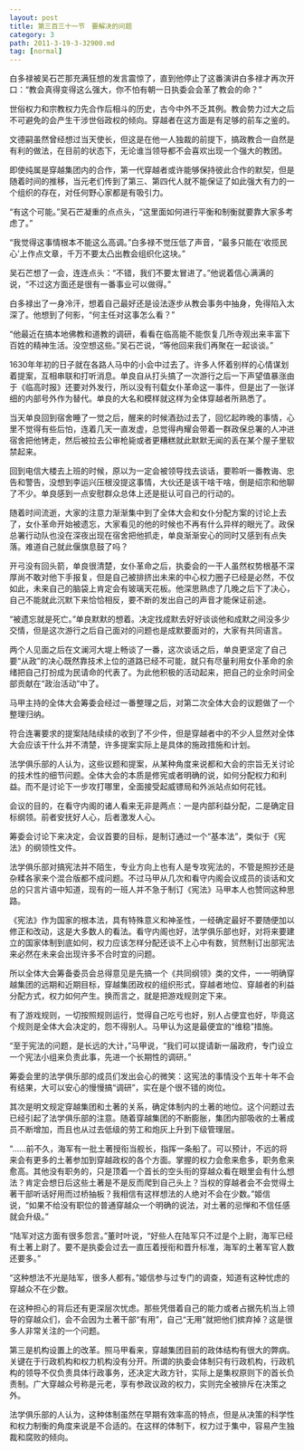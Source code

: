 ```yaml
---
layout: post
title: 第三百三十一节　要解决的问题
category: 3
path: 2011-3-19-3-32900.md
tag: [normal]
---
```


白多禄被吴石芒那充满狂想的发言震惊了，直到他停止了这番演讲白多禄才再次开口：“教会真得变得这么强大，你不怕有朝一日执委会会革了教会的命？”

世俗权力和宗教权力先合作后相斗的历史，古今中外不乏其例。教会势力过大之后不可避免的会产生干涉世俗政权的倾向。穿越者在这方面是有足够的前车之鉴的。

文德嗣虽然曾经想过当天使长，但这是在他一人独裁的前提下，搞政教合一自然是有利的做法，在目前的状态下，无论谁当领导都不会喜欢出现一个强大的教团。

即使纯属是穿越集团内的合作，第一代穿越者或许能够保持彼此合作的默契，但是随着时间的推移，当元老们传到了第三、第四代人就不能保证了如此强大有力的一个组织的存在，对任何野心家都是有吸引力。

“有这个可能。”吴石芒凝重的点点头，“这里面如何进行平衡和制衡就要靠大家多考虑了。”

“我觉得这事情根本不能这么高调。”白多禄不觉压低了声音，“最多只能在‘收揽民心’上作点文章，千万不要太凸出教会组织化这块。”

吴石芒想了一会，连连点头：“不错，我们不要太冒进了。”他说着信心满满的说，“不过这方面还是很有一番事业可以做得。”

白多禄出了一身冷汗，想着自己最好还是设法逐步从教会事务中抽身，免得陷入太深了。他想到了何影，“何主任对这事怎么看？”

“他最近在搞本地佛教和道教的调研，看看在临高能不能恢复几所寺观出来丰富下百姓的精神生活。没空想这些。”吴石芒说，“等他回来我们再聚在一起谈谈。”

1630年年初的日子就在各路人马中的小会中过去了。许多人怀着别样的心情谋划着提案，互相串联和打听消息。单良自从打头搞了一次游行之后一下声望值暴涨由于《临高时报》还要对外发行，所以没有刊载女仆革命这一事件，但是出了一张详细的内部号外作为替代。单良的大名和模样就这样为全体穿越者所熟悉了。

当天单良回到宿舍睡了一觉之后，醒来的时候酒劲过去了，回忆起昨晚的事情，心里不觉得有些后怕，连着几天一直发虚，总觉得冉耀会带着一群政保总署的人冲进宿舍把他铐走，然后被拉去公审枪毙或者更糟糕就此默默无闻的丢在某个屋子里软禁起来。

回到电信大楼去上班的时候，原以为一定会被领导找去谈话，要聆听一番教诲、忠告和警告，没想到李运兴压根没提这事情，大伙还是该干啥干啥，倒是绍宗和他聊了不少。单良感到一点安慰群众总体上还是挺认可自己的行动的。

随着时间流逝，大家的注意力渐渐集中到了全体大会和女仆分配方案的讨论上去了，女仆革命开始被遗忘，大家看见的他的时候也不再有什么异样的眼光了。政保总署行动队也没在深夜出现在宿舍把他抓走，单良渐渐安心的同时又感到有点失落。难道自己就此偃旗息鼓了吗？

开弓没有回头箭，单良很清楚，女仆革命之后，执委会的一干人虽然权势根基不深厚尚不敢对他下手报复，但是自己被排挤出未来的中心权力圈子已经是必然，不仅如此，未来自己的脑袋上肯定会有玻璃天花板。他深思熟虑了几晚之后下了决心，自己不能就此沉默下来恰恰相反，要不断的发出自己的声音才能保证前途。

“被遗忘就是死亡。”单良默默的想着。决定找成默去好好谈谈他和成默之间没多少交情，但是这次游行之后自己面对的问题也是成默要面对的，大家有共同语言。

两个人见面之后在文澜河大堤上畅谈了一番，这次谈话之后，单良更坚定了自己要“从政”的决心既然靠技术上位的道路已经不可能，就只有尽量利用女仆革命的余绪把自己打扮成为民请命的代表了。为此他积极的活动起来，把自己的业余时间全部贡献在“政治活动”中了。

马甲主持的全体大会筹委会经过一番整理之后，对第二次全体大会的议题做了一个整理归纳。

符合连署要求的提案陆陆续续的收到了不少件，但是穿越者中的不少人显然对全体大会应该干什么并不清楚，许多提案实际上是具体的施政措施和计划。

法学俱乐部的人认为，这些议题和提案，从某种角度来说都和大会的宗旨无关讨论的技术性的细节问题。全体大会的本质是修宪或者明确的说，如何分配权力和利益。而不是讨论下一步攻打哪里，全面接受起威镖局和外派站点如何花钱。

会议的目的，在看守内阁的诸人看来无非是两点：一是内部利益分配，二是确定目标纲领。前者安抚好人心，后者激发人心。

筹委会讨论下来决定，会议首要的目标，是制订通过一个“基本法”，类似于《宪法》的纲领性文件。

法学俱乐部对搞宪法并不陌生，专业方向上也有人是专攻宪法的，不管是照抄还是杂糅各家来个混合版都不成问题。不过马甲从几次和看守内阁会议成员的谈话和文总的只言片语中知道，现有的一班人并不急于制订《宪法》马甲本人也赞同这种思路。

《宪法》作为国家的根本法，具有特殊意义和神圣性，一经确定最好不要随便加以修正和改动，这是大多数人的看法。看守内阁也好，法学俱乐部也好，对将来要建立的国家体制到底如何，权力应该怎样分配还谈不上心中有数，贸然制订出部宪法来必然在未来会出现许多不合时宜的问题。

所以全体大会筹备委员会总得意见是先搞一个《共同纲领》类的文件，一一明确穿越集团的远期和近期目标，穿越集团政权的组织形式，穿越者地位、穿越者的利益分配方式，权力如何产生。换而言之，就是把游戏规则定下来。

有了游戏规则，一切按照规则运行，觉得自己吃亏也好，别人占便宜也好，毕竟这个规则是全体大会决定的，怨不得别人。马甲认为这是最便宜的“维稳”措施。

“至于宪法的问题，是长远的大计，”马甲说，“我们可以提请新一届政府，专门设立一个宪法小组来负责此事，先进一个长期性的调研。”

筹委会里的法学俱乐部的成员们发出会心的微笑：这宪法的事情没个五年十年不会有结果，大可以安心的慢慢搞“调研”，实在是个很不错的岗位。

其次是明文规定穿越集团和土著的关系，确定体制内的土著的地位。这个问题过去已经引起了法学俱乐部的注意。随着穿越集团的不断膨胀，集团内部吸收的土著成员不断增加，而且也从过去低级的劳工和炮灰上升到下级管理层。

“……前不久，海军有一批土著授衔当舰长，指挥一条船了。可以预计，不远的将来会有更多的土著参加到穿越政权的各个方面。掌握的权力会愈来愈多，职务愈来愈高。其他没有职务的，只是顶着一个首长的空头衔的穿越众看在眼里会有什么想法？肯定会想日后这些土著是不是反而爬到自己头上？当权的穿越者会不会觉得土著干部听话好用而过桥抽板？我相信有这样想法的人绝对不会在少数。”姬信说，“如果不给没有职位的普通穿越众一个明确的说法，对土著的忌惮和不信任感就会升级。”

“陆军对这方面有很多怨言。”董时叶说，“好些人在陆军只不过是个上尉，海军已经有土著上尉了。要不是执委会过去一直压着授衔和晋升标准，海军的土著军官人数还要多。”

“这种想法不光是陆军，很多人都有。”姬信参与过专门的调查，知道有这种忧虑的穿越众不在少数。

在这种担心的背后还有更深层次忧虑。那些凭借着自己的能力或者占据先机当上领导的穿越众们，会不会因为土著干部“有用”，自己“无用”就把他们摈弃掉？这是很多人非常关注的一个问题。

第三是机构设置上的改革。照马甲看来，穿越集团目前的政体结构有很大的弊病。关键在于行政机构和权力机构没有分开。所谓的执委会体制只有行政机构，行政机构的领导不仅负责具体行政事务，还决定大政方针，实际上是集权原则下的首长负责制。广大穿越众号称是元老，享有参政议政的权力，实则完全被排斥在决策之外。

法学俱乐部的人认为，这种体制虽然在早期有效率高的特点，但是从决策的科学性和权力制衡的角度来说是不合适的。在这样的体制下，权力过于集中，容易产生独裁和腐败的倾向。